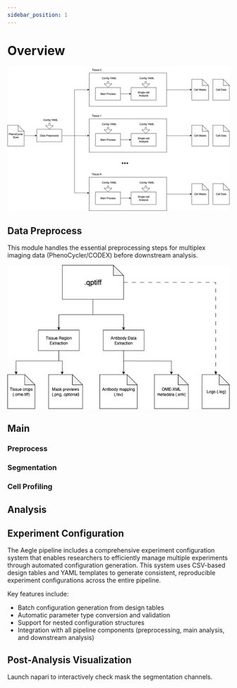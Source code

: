 ```yaml
---
sidebar_position: 1
---
```


# Overview

![Aegle Main Pipeline](../static/img/aegle-overview.drawio.png)

## Data Preprocess
This module handles the essential preprocessing steps for multiplex imaging data (PhenoCycler/CODEX) before downstream analysis.

![Aegle Preprocessing Pipeline](../static/img/aegle-preprocess.drawio.png)

## Main

### Preprocess

### Segmentation

### Cell Profiling

## Analysis

## Experiment Configuration

The Aegle pipeline includes a comprehensive experiment configuration system that enables researchers to efficiently manage multiple experiments through automated configuration generation. This system uses CSV-based design tables and YAML templates to generate consistent, reproducible experiment configurations across the entire pipeline.

Key features include:
- Batch configuration generation from design tables
- Automatic parameter type conversion and validation
- Support for nested configuration structures
- Integration with all pipeline components (preprocessing, main analysis, and downstream analysis)

## Post-Analysis Visualization

Launch napari to interactively check mask the segmentation channels.